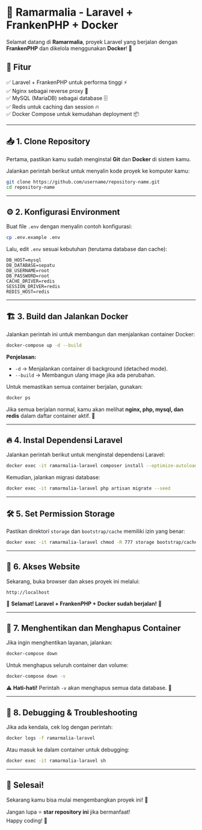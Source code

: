 # 🚀 Ramarmalia - Laravel + FrankenPHP + Docker

Selamat datang di **Ramarmalia**, proyek Laravel yang berjalan dengan **FrankenPHP** dan dikelola menggunakan **Docker**! 🎉

## 🎯 Fitur

✅ Laravel + FrankenPHP untuk performa tinggi ⚡  
✅ Nginx sebagai reverse proxy 🔄  
✅ MySQL (MariaDB) sebagai database 🗄️  
✅ Redis untuk caching dan session 🔥  
✅ Docker Compose untuk kemudahan deployment 📦

---

## 📥 1. Clone Repository

Pertama, pastikan kamu sudah menginstal **Git** dan **Docker** di sistem kamu.

Jalankan perintah berikut untuk menyalin kode proyek ke komputer kamu:

```sh
git clone https://github.com/username/repository-name.git
cd repository-name
```

---

## ⚙️ 2. Konfigurasi Environment

Buat file `.env` dengan menyalin contoh konfigurasi:

```sh
cp .env.example .env
```

Lalu, edit `.env` sesuai kebutuhan (terutama database dan cache):

```
DB_HOST=mysql
DB_DATABASE=sepatu
DB_USERNAME=root
DB_PASSWORD=root
CACHE_DRIVER=redis
SESSION_DRIVER=redis
REDIS_HOST=redis
```

---

## 🏗️ 3. Build dan Jalankan Docker

Jalankan perintah ini untuk membangun dan menjalankan container Docker:

```sh
docker-compose up -d --build
```

**Penjelasan:**

-   `-d` → Menjalankan container di background (detached mode).
-   `--build` → Membangun ulang image jika ada perubahan.

Untuk memastikan semua container berjalan, gunakan:

```sh
docker ps
```

Jika semua berjalan normal, kamu akan melihat **nginx, php, mysql, dan redis** dalam daftar container aktif. 🎯

---

## 🔥 4. Instal Dependensi Laravel

Jalankan perintah berikut untuk menginstal dependensi Laravel:

```sh
docker exec -it ramarmalia-laravel composer install --optimize-autoloader --no-dev
```

Kemudian, jalankan migrasi database:

```sh
docker exec -it ramarmalia-laravel php artisan migrate --seed
```

---

## 🛠️ 5. Set Permission Storage

Pastikan direktori `storage` dan `bootstrap/cache` memiliki izin yang benar:

```sh
docker exec -it ramarmalia-laravel chmod -R 777 storage bootstrap/cache
```

---

## 🚀 6. Akses Website

Sekarang, buka browser dan akses proyek ini melalui:

```
http://localhost
```

🎉 **Selamat! Laravel + FrankenPHP + Docker sudah berjalan!** 🎉

---

## 🛑 7. Menghentikan dan Menghapus Container

Jika ingin menghentikan layanan, jalankan:

```sh
docker-compose down
```

Untuk menghapus seluruh container dan volume:

```sh
docker-compose down -v
```

⚠️ **Hati-hati!** Perintah `-v` akan menghapus semua data database. 🚨

---

## 📌 8. Debugging & Troubleshooting

Jika ada kendala, cek log dengan perintah:

```sh
docker logs -f ramarmalia-laravel
```

Atau masuk ke dalam container untuk debugging:

```sh
docker exec -it ramarmalia-laravel sh
```

---

## 🎯 Selesai!

Sekarang kamu bisa mulai mengembangkan proyek ini! 🚀

Jangan lupa ⭐ **star repository ini** jika bermanfaat!  
Happy coding! 🎉
